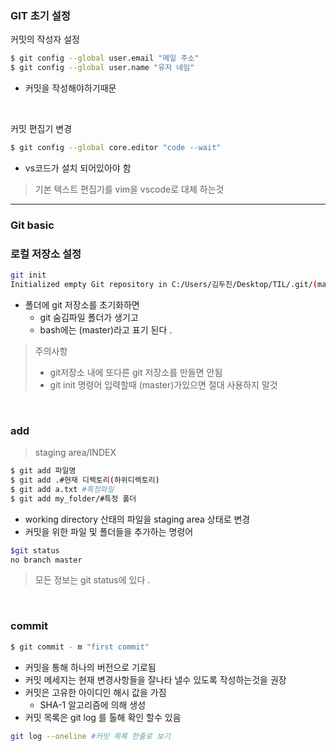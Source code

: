 ### GIT 초기 설정 

커밋의 작성자 설정 

```bash
$ git config --global user.email "메일 주소"
$ git config --global user.name "유저 네임"
```

- 커밋을 작성해야하기때문 

<br>

커밋 편집기 변경

```bash
$ git config --global core.editor "code --wait"

```

- vs코드가 설치 되어있아야 함 

> 기본 텍스트 편집기를 vim을 vscode로 대체 하는것

---

### Git basic 

### 로컬 저장소 설정 



```bash
git init
Initialized empty Git repository in C:/Users/김두진/Desktop/TIL/.git/(master)
```

- 폴더에 git 저장소를 초기화하면 
  - git 숨김파일 폴더가 생기고 
  - bash에는 (master)라고 표기 된다 .

> 주의사항 
>
> - git저장소 내에 또다른 git 저장소를 만들면 안됨
> - git init 명령어 입력할때 (master)가있으면 절대 사용하지 말것 

<br>

### add

> staging area/INDEX

```bash
$ git add 파일명 
$ git add .#현재 디렉토리(하위디렉토리) 
$ git add a.txt #특정파일 
$ git add my_folder/#특정 폴더
```

- working directory 산태의 파일을 staging area 상태로 변경
- 커밋을 위한 파일 및 폴더들을 추가하는 명령어 

```bash
$git status
no branch master
```

>모든 정보는 git status에 있다 .





<br>

### commit 

```bash
$ git commit - m "first commit"
```

- 커밋을 통해 하나의 버전으로 기로됨 
- 커밋 메세지는 현재 변경사항들을 잘나타 낼수 있도록 작성하는것을 권장 
- 커밋은 고유한 아이디인 해시 값을 가짐 
  - SHA-1 알고리즘에 의해 생성
- 커밋 목록은 git log 를 톨해 확인 할수 있음 

```bash
git log --oneline #커밋 목록 한줄로 보기
```

